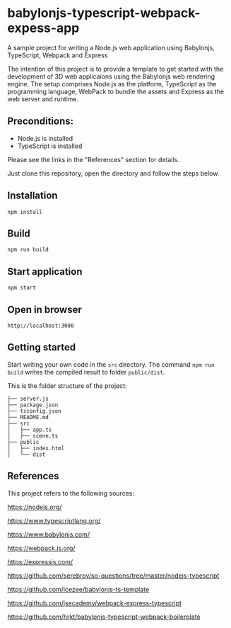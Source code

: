 # babylonjs-typescript-webpack-expess-app
A sample project for writing a Node.js web application using Babylonjs, TypeScript, Webpack and Express

The intention of this project is to provide a template to get started with the development of 3D web applicaions using the Babylonjs web rendering engine.
The setup comprises Node.js as the platform, TypeScript as the programming language, WebPack to bundle the assets and Express as the web server and runtime.

## Preconditions:

- Node.js is installed
- TypeScript is installed

Please see the links in the "References" section for details.

Just clone this repository, open the directory and follow the steps below.

## Installation

```
npm install
```

## Build

```
npm run build
```

## Start application

```
npm start
```

## Open in browser

```
http://localhost:3000
```

## Getting started
Start writing your own code in the `src` directory. The command `npm run build` writes the compiled result to folder `public/dist`.

This is the folder structure of the project:

```
├── server.js
├── package.json
├── tsconfig.json
├── README.md
├── src
│   ├── app.ts
│   ├── scene.ts
├── public
│   ├── index.html
│   └── dist
```

## References
This project refers to the following sources:

https://nodejs.org/

https://www.typescriptlang.org/

https://www.babylonjs.com/

https://webpack.js.org/

https://expressjs.com/

https://github.com/serebrov/so-questions/tree/master/nodejs-typescript

https://github.com/icezee/babylonjs-ts-template

https://github.com/jsecademy/webpack-express-typescript

https://github.com/hrkt/babylonjs-typescript-webpack-boilerplate
